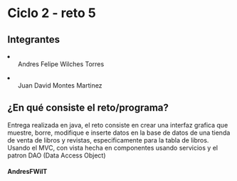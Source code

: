 <h1>Ciclo 2 - reto 5 </h1>
<h2>Integrantes</h2>
  <li>
    <ul>Andres Felipe Wilches Torres</ul>
  </li>
  <li>
    <ul>Juan David Montes Martinez</ul>
  </li>
<h2>¿En qu&eacute; consiste el reto/programa? </h2>
<p>Entrega realizada en java, el reto consiste en crear una interfaz grafica que muestre, borre, modifique e inserte datos
en la base de datos de una tienda de venta de libros y revistas, especificamente para la tabla de libros.</br>
Usando el MVC, con vista hecha en componentes usando servicios y el patron DAO (Data Access Object)</p>
<h4>AndresFWilT</h4>
